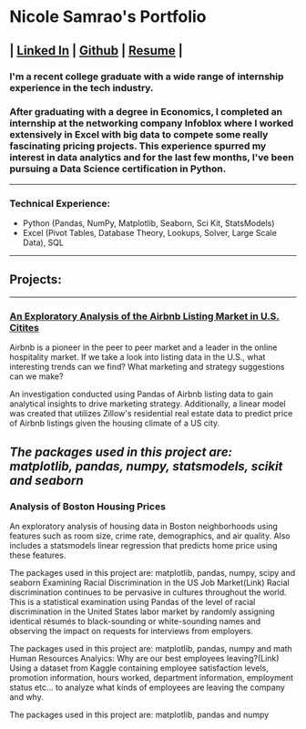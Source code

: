 # Nicole Samrao's Portfolio
| [Linked In](https://www.linkedin.com/in/nicolesamrao) | [Github](github.com/nsamrao) | [Resume](https://github.com/nsamrao/nsamrao.github.io/blob/master/Resume.pdf) |
---
### I'm a recent college graduate with a wide range of internship experience in the tech industry. 

### After graduating with a degree in Economics, I completed an internship at the networking company Infoblox where I worked extensively in Excel with big data to compete some really fascinating pricing projects. This experience spurred my interest in data analytics and for the last few months, I've been pursuing a Data Science certification in Python. 

---

### Technical Experience: 
- Python (Pandas, NumPy, Matplotlib, Seaborn, Sci Kit, StatsModels)
- Excel (Pivot Tables, Database Theory, Lookups, Solver, Large Scale Data), SQL 

---
## Projects: 
---
### [An Exploratory Analysis of the Airbnb Listing Market in U.S. Citites](https://nsamrao.github.io/Airbnb/)
Airbnb is a pioneer in the peer to peer market and a leader in the online hospitality market. If we take a look into listing data in the U.S., what interesting trends can we find? What marketing and strategy suggestions can we make? 

An investigation conducted using Pandas of Airbnb listing data to gain analytical insights to drive marketing strategy. Additionally, a linear model was created that utilizes Zillow's residential real estate data to predict price of Airbnb listings given the housing climate of a US city.

*The packages used in this project are: matplotlib, pandas, numpy, statsmodels, scikit and seaborn*
---
### Analysis of Boston Housing Prices
An exploratory analysis of housing data in Boston neighborhoods using features such as room size, crime rate, demographics, and air quality. Also includes a statsmodels linear regression that predicts home price using these features. 

The packages used in this project are: matplotlib, pandas, numpy, scipy and seaborn
Examining Racial Discrimination in the US Job Market(Link)
Racial discrimination continues to be pervasive in cultures throughout the world. 
This is a statistical examination using Pandas of the level of racial discrimination in the United States labor market by randomly assigning identical résumés to black-sounding or white-sounding names and observing the impact on requests for interviews from employers.

The packages used in this project are: matplotlib, pandas, numpy and math
Human Resources Analyics: Why are our best employees leaving?(Link)
Using a dataset from Kaggle containing employee satisfaction levels, promotion information, hours worked, department information, employment status etc... to analyze what kinds of employees are leaving the company and why. 

The packages used in this project are: matplotlib, pandas and numpy
